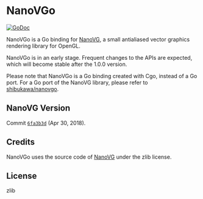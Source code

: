 # NanoVGo

[![GoDoc](https://godoc.org/github.com/beta/nanovgo?status.svg)](https://godoc.org/github.com/beta/nanovgo)

NanoVGo is a Go binding for [NanoVG](https://github.com/memononen/nanovg), a small antialiased vector graphics rendering library for OpenGL.

NanoVGo is in an early stage. Frequent changes to the APIs are expected, which will become stable after the 1.0.0 version.

Please note that NanoVGo is a Go binding created with Cgo, instead of a Go port. For a Go port of the NanoVG library, please refer to [shibukawa/nanovgo](https://github.com/shibukawa/nanovgo).

## NanoVG Version

Commit [`6fa3b3d`](https://github.com/memononen/nanovg/tree/6fa3b3d51981ef696a2deb63fe50e1d9d62ff6a9) (Apr 30, 2018).

## Credits

NanoVGo uses the source code of [NanoVG](https://github.com/memononen/nanovg) under the zlib license.

## License

zlib